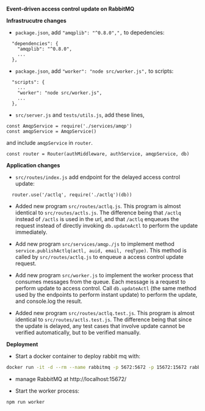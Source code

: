 **Event-driven access control update on RabbitMQ**

**Infrastrucutre changes**

- `package.json`, add `"amqplib": "^0.8.0",",` to depedencies:
```
  "dependencies": {
    "amqplib": "^0.8.0",
	...
  },
```

- `package.json`, add `"worker": "node src/worker.js",` to scripts:
```
  "scripts": {
    ...
    "worker": "node src/worker.js",
    ...
  },
```

- `src/server.js` and `tests/utils.js`, add these lines, 
```
const AmqpService = require('./services/amqp')
const amqpService = AmqpService()
```
and include `amqpService` in `router`.
```
const router = Router(authMiddleware, authService, amqpService, db)
```

**Application changes**

- `src/routes/index.js` add endpoint for the delayed access control update: 
```
  router.use('/actlq', require('./actlq')(db))
```

- Added new program `src/routes/actlq.js`.  This program is almost identical to `src/routes/actls.js`.  The difference being that
  `/actlq` instead of `/actls` is used in the url, and that `/actlq` enqueues the request instead of directly invoking `db.updateActl`
  to perform the update immediately.

- Add new program `src/services/amqp./js` to implement method `service.publishActlq(actl, auid, email, reqType)`.  This 
  method is called by `src/routes/actlq.js` to enqueue a access control update request.
  
- Add new program `src/worker.js` to implement the worker process that consumes messages from the queue.  Each message is a request
  to perform update to access control.  Call `db.updateActl` (the same method used by the endpoints to perform instant update) to 
  perform the update, and console.log the result.
  
- Added new program `src/routes/actlq.test.js`.  This program is almost identical to `src/routes/actls.test.js`.  The difference 
  being that since the update is delayed, any test cases that involve update cannot be verified automatically, but to be verified manually.


**Deployment**
- Start a docker container to deploy rabbit mq with:
```bash
docker run -it -d --rm --name rabbitmq -p 5672:5672 -p 15672:15672 rabbitmq:3-management
```
- manage RabbitMQ at http://localhost:15672/

- Start the worker process:
```bash
npm run worker
```


